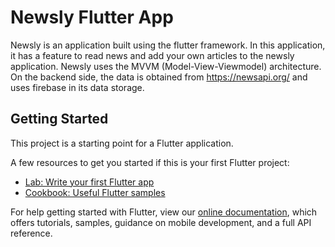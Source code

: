 # Newsly Flutter App

Newsly is an application built using the flutter framework. In this application, it has a feature to read news and add your own articles to the newsly application. Newsly uses the MVVM (Model-View-Viewmodel) architecture. On the backend side, the data is obtained from https://newsapi.org/ and uses firebase in its data storage.

## Getting Started

This project is a starting point for a Flutter application.

A few resources to get you started if this is your first Flutter project:

- [Lab: Write your first Flutter app](https://flutter.dev/docs/get-started/codelab)
- [Cookbook: Useful Flutter samples](https://flutter.dev/docs/cookbook)

For help getting started with Flutter, view our
[online documentation](https://flutter.dev/docs), which offers tutorials,
samples, guidance on mobile development, and a full API reference.
